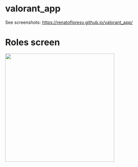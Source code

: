 # valorant_app

See screenshots:
https://renatofloresv.github.io/valorant_app/

# Roles screen

<div align="left">
<img src="https://user-images.githubusercontent.com/68215023/177451805-0de91b21-cce0-4338-a61b-48e353f921ae.jpg" width="350px"</img> 
</div>
